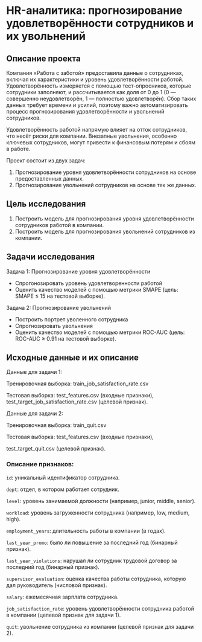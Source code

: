 
# **HR-аналитика: прогнозирование удовлетворённости сотрудников и их увольнений**

## **Описание проекта**

Компания «Работа с заботой» предоставила данные о сотрудниках, включая их характеристики и уровень удовлетворённости работой. Удовлетворённость измеряется с помощью тест-опросников, которые сотрудники заполняют, и рассчитывается как доля от 0 до 1 (0 — совершенно неудовлетворён, 1 — полностью удовлетворён). Сбор таких данных требует времени и усилий, поэтому важно автоматизировать процесс прогнозирования удовлетворённости и увольнений сотрудников.

Удовлетворённость работой напрямую влияет на отток сотрудников, что несёт риски для компании. Внезапные увольнения, особенно ключевых сотрудников, могут привести к финансовым потерям и сбоям в работе.

Проект состоит из двух задач:

1. Прогнозирование уровня удовлетворённости сотрудников на основе предоставленных данных.
2. Прогнозирование увольнений сотрудников на основе тех же данных.

## **Цель исследования**

1. Построить модель для прогнозирования уровня удовлетворённости сотрудников работой в компании.
2. Построить модель для прогнозирования увольнений сотрудников из компании.

## **Задачи исследования**

Задача 1: Прогнозирование уровня удовлетворённости

- Спрогонозировать уровень удовлетворенности работой
- Оценить качество моделей с помощью метрики SMAPE (цель: SMAPE ≤ 15 на тестовой выборке).

Задача 2: Прогнозирование увольнений

- Построить портрет уволенного сотрудника
- Спрогнозировать увольнения
- Оценить качество моделей с помощью метрики ROC-AUC (цель: ROC-AUC ≥ 0.91 на тестовой выборке).

## **Исходные данные и их описание**

Данные для задачи 1:

Тренировочная выборка: train_job_satisfaction_rate.csv

Тестовая выборка: test_features.csv (входные признаки), test_target_job_satisfaction_rate.csv (целевой признак).

Данные для задачи 2:

Тренировочная выборка: train_quit.csv

Тестовая выборка: test_features.csv (входные признаки),

test_target_quit.csv (целевой признак).

### Описание признаков:

`id`: уникальный идентификатор сотрудника.

`dept`: отдел, в котором работает сотрудник.

`level`: уровень занимаемой должности (например, junior, middle, senior).

`workload`: уровень загруженности сотрудника (например, low, medium, high).

`employment_years`: длительность работы в компании (в годах).

`last_year_promo`: было ли повышение за последний год (бинарный признак).

`last_year_violations`: нарушал ли сотрудник трудовой договор за последний год (бинарный признак).

`supervisor_evaluation`: оценка качества работы сотрудника, которую дал руководитель (числовой признак).

`salary`: ежемесячная зарплата сотрудника.

`job_satisfaction_rate`: уровень удовлетворённости сотрудника работой в компании (целевой признак для задачи 1).

`quit`: увольнение сотрудника из компании (целевой признак для задачи 2).
